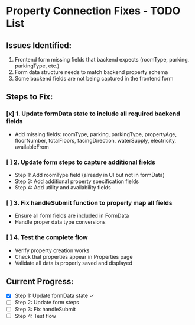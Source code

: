 # Property Connection Fixes - TODO List

## Issues Identified:

1. Frontend form missing fields that backend expects (roomType, parking, parkingType, etc.)
2. Form data structure needs to match backend property schema
3. Some backend fields are not being captured in the frontend form

## Steps to Fix:

### [x] 1. Update formData state to include all required backend fields

- Add missing fields: roomType, parking, parkingType, propertyAge, floorNumber, totalFloors, facingDirection, waterSupply, electricity, availableFrom

### [ ] 2. Update form steps to capture additional fields

- Step 1: Add roomType field (already in UI but not in formData)
- Step 3: Add additional property specification fields
- Step 4: Add utility and availability fields

### [ ] 3. Fix handleSubmit function to properly map all fields

- Ensure all form fields are included in FormData
- Handle proper data type conversions

### [ ] 4. Test the complete flow

- Verify property creation works
- Check that properties appear in Properties page
- Validate all data is properly saved and displayed

## Current Progress:

- [x] Step 1: Update formData state ✓
- [ ] Step 2: Update form steps
- [ ] Step 3: Fix handleSubmit
- [ ] Step 4: Test flow
